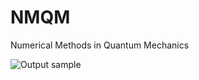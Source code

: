 # NMQM
Numerical Methods in Quantum Mechanics

![Output sample](https://github.com/Debu922/NMQM/src/harmonic.gif)
